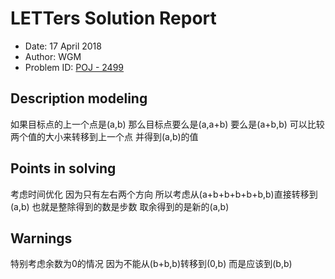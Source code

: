 
# LETTers Solution Report

- Date: 17 April 2018
- Author: WGM
- Problem ID: [POJ - 2499](http://poj.org/problem?id=2499)

## Description modeling

如果目标点的上一个点是(a,b) 那么目标点要么是(a,a+b) 要么是(a+b,b)
可以比较两个值的大小来转移到上一个点 并得到(a,b)的值

## Points in solving

考虑时间优化 因为只有左右两个方向
所以考虑从(a+b+b+b+b+b,b)直接转移到(a,b)
也就是整除得到的数是步数 取余得到的是新的(a,b)

## Warnings

特别考虑余数为0的情况
因为不能从(b+b,b)转移到(0,b) 而是应该到(b,b)

